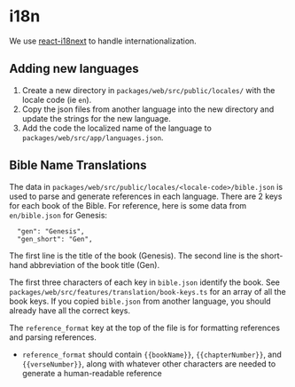 # i18n

We use [react-i18next](https://react.i18next.com/) to handle internationalization.

## Adding new languages

1. Create a new directory in `packages/web/src/public/locales/` with the locale code (ie `en`).
2. Copy the json files from another language into the new directory and update the strings for the new language.
3. Add the code the localized name of the language to `packages/web/src/app/languages.json`.

## Bible Name Translations

The data in `packages/web/src/public/locales/<locale-code>/bible.json` is used to parse and generate references in each language. There are 2 keys for each book of the Bible. For reference, here is some data from `en/bible.json` for Genesis:

```
  "gen": "Genesis",
  "gen_short": "Gen",
```

The first line is the title of the book (Genesis). The second line is the short-hand abbreviation of the book title (Gen).

The first three characters of each key in `bible.json` identify the book. See `packages/web/src/features/translation/book-keys.ts` for an array of all the book keys. If you copied `bible.json` from another language, you should already have all the correct keys.

The `reference_format` key at the top of the file is for formatting references and parsing references.

- `reference_format` should contain `{{bookName}}`, `{{chapterNumber}}`, and `{{verseNumber}}`, along with whatever other characters are needed to generate a human-readable reference
